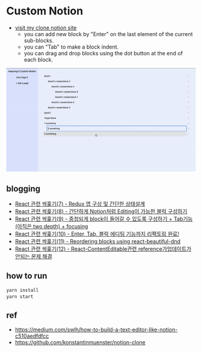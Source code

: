 # Custom Notion

- [visit my clone notion site](https://clone-notion.netlify.app)
  - you can add new block by "Enter" on the last element of the current sub-blocks.
  - you can "Tab" to make a block indent.
  - you can drag and drop blocks using the dot button at the end of each block.

<img src="./dnd_tab_enter.gif">

## blogging

- [React 관련 싹훑기(7) - Redux 앱 구상 및 간단한 상태설계](https://mytutorials.tistory.com/403)
- [React 관련 싹훑기(8) - 간단하게 Notion처럼 Editing이 가능한 블럭 구성하기](https://mytutorials.tistory.com/407)
- [React 관련 싹훑기(9) - 중첩되게 block이 들어갈 수 있도록 구성하기 + Tab기능(아직은 two depth) + focusing](https://mytutorials.tistory.com/408)
- [React 관련 싹훑기(10) - Enter, Tab, 블럭 에디팅 기능까지 리팩토링 완료!](https://mytutorials.tistory.com/411)
- [React 관련 싹훑기(11) - Reordering blocks using react-beautiful-dnd](https://mytutorials.tistory.com/412)
- [React 관련 싹훑기(12) - React-ContentEditable관련 reference가업데이트가 안되는 문제 해결](https://mytutorials.tistory.com/413)

## how to run

```javascript
yarn install
yarn start
```

## ref

- https://medium.com/swlh/how-to-build-a-text-editor-like-notion-c510aedfdfcc
- https://github.com/konstantinmuenster/notion-clone
